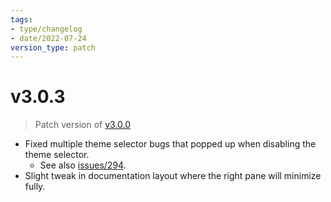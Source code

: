 ```yaml
---
tags:
- type/changelog
- date/2022-07-24
version_type: patch
---
```

   
# v3.0.3   
> Patch version of [v3.0.0](../Changelog/v3.0.0.md)   
   
   
   
   
- Fixed multiple theme selector bugs that popped up when disabling the theme selector.   
	- See also [issues/294](https://github.com/obsidian-html/obsidian-html/issues/294).   
- Slight tweak in documentation layout where the right pane will minimize fully.